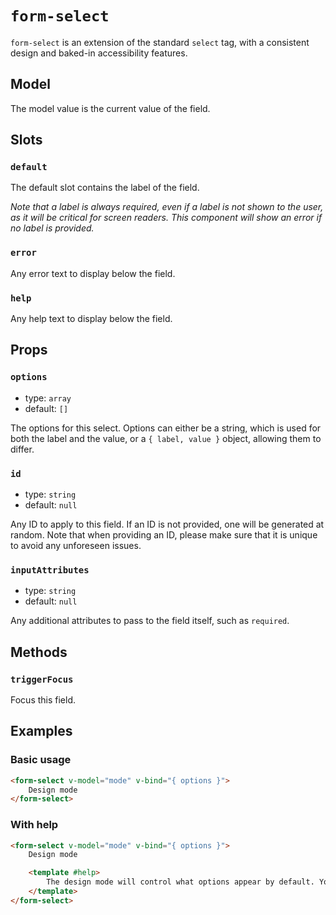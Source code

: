 # `form-select`

`form-select` is an extension of the standard `select` tag, with a consistent design and baked-in accessibility features.

## Model

The model value is the current value of the field.

## Slots

### `default`

The default slot contains the label of the field.

_Note that a label is always required, even if a label is not shown to the user, as it will be critical for screen readers. This component will show an error if no label is provided._

### `error`

Any error text to display below the field.

### `help`

Any help text to display below the field.

## Props

### `options`

- type: `array`
- default: `[]`

The options for this select. Options can either be a string, which is used for both the label and the value, or a `{ label, value }` object, allowing them to differ.

### `id`

- type: `string`
- default: `null`

Any ID to apply to this field. If an ID is not provided, one will be generated at random. Note that when providing an ID, please make sure that it is unique to avoid any unforeseen issues.

### `inputAttributes`

- type: `string`
- default: `null`

Any additional attributes to pass to the field itself, such as `required`.

## Methods

### `triggerFocus`

Focus this field.

## Examples

### Basic usage

```html
<form-select v-model="mode" v-bind="{ options }">
	Design mode
</form-select>
```

### With help

```html
<form-select v-model="mode" v-bind="{ options }">
	Design mode

	<template #help>
		The design mode will control what options appear by default. You can change this at any time.
	</template>
</form-select>
```
